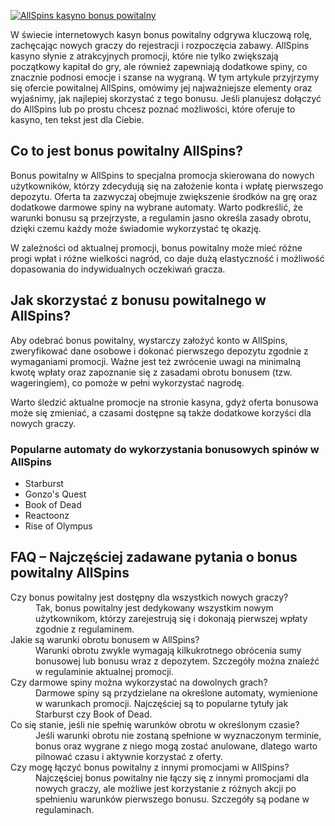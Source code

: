 [![AllSpins kasyno bonus powitalny](https://123-caf.pages.dev/gitsignup.png)](https://vrmoo.ru/Bt82HjjY)

<p>W świecie internetowych kasyn bonus powitalny odgrywa kluczową rolę, zachęcając nowych graczy do rejestracji i rozpoczęcia zabawy. AllSpins kasyno słynie z atrakcyjnych promocji, które nie tylko zwiększają początkowy kapitał do gry, ale również zapewniają dodatkowe spiny, co znacznie podnosi emocje i szanse na wygraną. W tym artykule przyjrzymy się ofercie powitalnej AllSpins, omówimy jej najważniejsze elementy oraz wyjaśnimy, jak najlepiej skorzystać z tego bonusu. Jeśli planujesz dołączyć do AllSpins lub po prostu chcesz poznać możliwości, które oferuje to kasyno, ten tekst jest dla Ciebie.</p>  <h2>Co to jest bonus powitalny AllSpins?</h2> <p>Bonus powitalny w AllSpins to specjalna promocja skierowana do nowych użytkowników, którzy zdecydują się na założenie konta i wpłatę pierwszego depozytu. Oferta ta zazwyczaj obejmuje zwiększenie środków na grę oraz dodatkowe darmowe spiny na wybrane automaty. Warto podkreślić, że warunki bonusu są przejrzyste, a regulamin jasno określa zasady obrotu, dzięki czemu każdy może świadomie wykorzystać tę okazję.</p> <p>W zależności od aktualnej promocji, bonus powitalny może mieć różne progi wpłat i różne wielkości nagród, co daje dużą elastyczność i możliwość dopasowania do indywidualnych oczekiwań gracza.</p>  <h2>Jak skorzystać z bonusu powitalnego w AllSpins?</h2> <p>Aby odebrać bonus powitalny, wystarczy założyć konto w AllSpins, zweryfikować dane osobowe i dokonać pierwszego depozytu zgodnie z wymaganiami promocji. Ważne jest też zwrócenie uwagi na minimalną kwotę wpłaty oraz zapoznanie się z zasadami obrotu bonusem (tzw. wageringiem), co pomoże w pełni wykorzystać nagrodę.</p> <p>Warto śledzić aktualne promocje na stronie kasyna, gdyż oferta bonusowa może się zmieniać, a czasami dostępne są także dodatkowe korzyści dla nowych graczy.</p>  <h3>Popularne automaty do wykorzystania bonusowych spinów w AllSpins</h3> <ul>   <li>Starburst</li>   <li>Gonzo's Quest</li>   <li>Book of Dead</li>   <li>Reactoonz</li>   <li>Rise of Olympus</li> </ul>  <h2>FAQ – Najczęściej zadawane pytania o bonus powitalny AllSpins</h2> <dl>   <dt>Czy bonus powitalny jest dostępny dla wszystkich nowych graczy?</dt>   <dd>Tak, bonus powitalny jest dedykowany wszystkim nowym użytkownikom, którzy zarejestrują się i dokonają pierwszej wpłaty zgodnie z regulaminem.</dd>    <dt>Jakie są warunki obrotu bonusem w AllSpins?</dt>   <dd>Warunki obrotu zwykle wymagają kilkukrotnego obrócenia sumy bonusowej lub bonusu wraz z depozytem. Szczegóły można znaleźć w regulaminie aktualnej promocji.</dd>    <dt>Czy darmowe spiny można wykorzystać na dowolnych grach?</dt>   <dd>Darmowe spiny są przydzielane na określone automaty, wymienione w warunkach promocji. Najczęściej są to popularne tytuły jak Starburst czy Book of Dead.</dd>    <dt>Co się stanie, jeśli nie spełnię warunków obrotu w określonym czasie?</dt>   <dd>Jeśli warunki obrotu nie zostaną spełnione w wyznaczonym terminie, bonus oraz wygrane z niego mogą zostać anulowane, dlatego warto pilnować czasu i aktywnie korzystać z oferty.</dd>    <dt>Czy mogę łączyć bonus powitalny z innymi promocjami w AllSpins?</dt>   <dd>Najczęściej bonus powitalny nie łączy się z innymi promocjami dla nowych graczy, ale możliwe jest korzystanie z różnych akcji po spełnieniu warunków pierwszego bonusu. Szczegóły są podane w regulaminach.</dd> </dl>